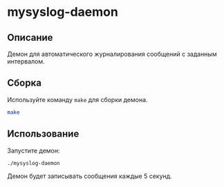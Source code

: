 # mysyslog-daemon

## Описание
Демон для автоматического журналирования сообщений с заданным интервалом.

## Сборка
Используйте команду `make` для сборки демона.

```bash
make
```

## Использование
Запустите демон:
```
./mysyslog-daemon
```
Демон будет записывать сообщения каждые 5 секунд.

